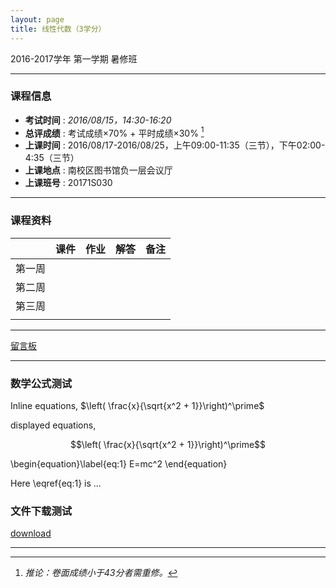 ```yaml
---
layout: page
title: 线性代数（3学分）
---
```



<p class="message">
  2016-2017学年 第一学期 暑修班
</p>

---

### 课程信息

- __考试时间__ : _2016/08/15，14:30-16:20_
- __总评成绩__ : 考试成绩×70% + 平时成绩×30% [^exam]
- __上课时间__ : 2016/08/17-2016/08/25，上午09:00-11:35（三节），下午02:00-4:35（三节）
- __上课地点__ : 南校区图书馆负一层会议厅
- __上课班号__ : 20171S030

[^exam]: _推论：卷面成绩小于43分者需重修。_

---

### 课程资料

|        | 课件 | 作业 | 解答 |	备注 |
|:--------:|:------:|:------:|:------:|:------:|
| 第一周 |  <a href="lectures/1_1.pdf" target="_blank"><i class="fa fa-file-pdf-o" aria-hidden="true"></i></a>    |   <a href="HW/HW_01.pdf" target="_blank"><i class="fa fa-file-pdf-o" aria-hidden="true"></i></a>    |   <a href="HW_sol/HW_sol_01.pdf" target="_blank"><i class="fa fa-file-pdf-o" aria-hidden="true"></i></a>    |  <a href="Misc/test_rmk" target="_blank"><i class="fa fa-thumb-tack" aria-hidden="true"></i></a>   |
| 第二周 |      |      |      |      |
| 第三周 |      |      |      |      |
|       |      |      |      |      |

---

<a href="{{site.url}}/2016/08/15/disqus" target="_blank">留言板</a>

---

### 数学公式测试

Inline equations, $\left( \frac{x}{\sqrt{x^2 + 1}}\right)^\prime$

displayed equations, 

$$\left( \frac{x}{\sqrt{x^2 + 1}}\right)^\prime$$

\begin{equation}\label{eq:1}
E=mc^2
\end{equation}

Here \eqref{eq:1} is ...

### 文件下载测试

[download](lectures\1_1.pdf)

---